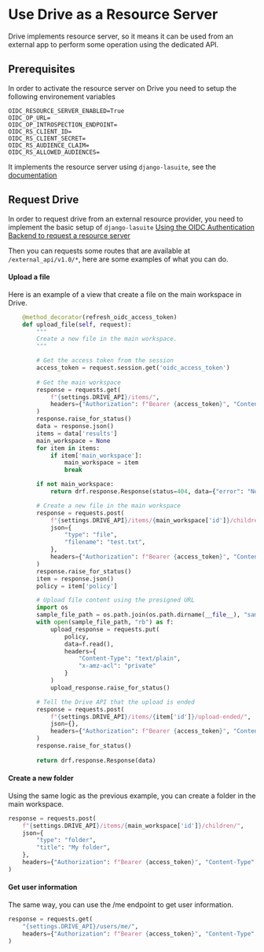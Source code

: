 # Use Drive as a Resource Server

Drive implements resource server, so it means it can be used from an external app to perform some operation using the dedicated API.

## Prerequisites

In order to activate the resource server on Drive you need to setup the following environement variables

```
OIDC_RESOURCE_SERVER_ENABLED=True
OIDC_OP_URL= 
OIDC_OP_INTROSPECTION_ENDPOINT=
OIDC_RS_CLIENT_ID=
OIDC_RS_CLIENT_SECRET=
OIDC_RS_AUDIENCE_CLAIM=
OIDC_RS_ALLOWED_AUDIENCES=
```

It implements the resource server using `django-lasuite`, see the [documentation](https://github.com/suitenumerique/django-lasuite/blob/main/documentation/how-to-use-oidc-resource-server-backend.md)

## Request Drive

In order to request drive from an external resource provider, you need to implement the basic setup of `django-lasuite` [Using the OIDC Authentication Backend to request a resource server](https://github.com/suitenumerique/django-lasuite/blob/main/documentation/how-to-use-oidc-call-to-resource-server.md)

Then you can requests some routes that are available at `/external_api/v1.0/*`, here are some examples of what you can do.

#### Upload a file

Here is an example of a view that create a file on the main workspace in Drive.

```python
    @method_decorator(refresh_oidc_access_token)
    def upload_file(self, request):
        """
        Create a new file in the main workspace.
        """

        # Get the access token from the session
        access_token = request.session.get('oidc_access_token')
        
        # Get the main workspace
        response = requests.get(
            f"{settings.DRIVE_API}/items/",
            headers={"Authorization": f"Bearer {access_token}", "Content-Type": "application/json"},
        )
        response.raise_for_status()
        data = response.json()
        items = data['results']
        main_workspace = None
        for item in items:
            if item['main_workspace']:
                main_workspace = item
                break

        if not main_workspace:
            return drf.response.Response(status=404, data={"error": "No main workspace found"})

        # Create a new file in the main workspace
        response = requests.post(
            f"{settings.DRIVE_API}/items/{main_workspace['id']}/children/",
            json={
                "type": "file",
                "filename": "test.txt",
            },
            headers={"Authorization": f"Bearer {access_token}", "Content-Type": "application/json"},
        )
        response.raise_for_status()
        item = response.json()
        policy = item['policy']

        # Upload file content using the presigned URL
        import os
        sample_file_path = os.path.join(os.path.dirname(__file__), "sample.txt")
        with open(sample_file_path, "rb") as f:
            upload_response = requests.put(
                policy,
                data=f.read(),
                headers={
                    "Content-Type": "text/plain",
                    "x-amz-acl": "private"
                }
            )
            upload_response.raise_for_status()

        # Tell the Drive API that the upload is ended
        response = requests.post(
            f"{settings.DRIVE_API}/items/{item['id']}/upload-ended/",
            json={},
            headers={"Authorization": f"Bearer {access_token}", "Content-Type": "application/json"},
        )
        response.raise_for_status()
        
        return drf.response.Response(data)
```

#### Create a new folder

Using the same logic as the previous example, you can create a folder in the main workspace.

```python
response = requests.post(
    f"{settings.DRIVE_API}/items/{main_workspace['id']}/children/",
    json={
        "type": "folder",
        "title": "My folder",
    },
    headers={"Authorization": f"Bearer {access_token}", "Content-Type": "application/json"},
)
```

#### Get user information

The same way, you can use the /me endpoint to get user information.

```python
response = requests.get(
    "{settings.DRIVE_API}/users/me/",
    headers={"Authorization": f"Bearer {access_token}", "Content-Type": "application/json"},
)
```